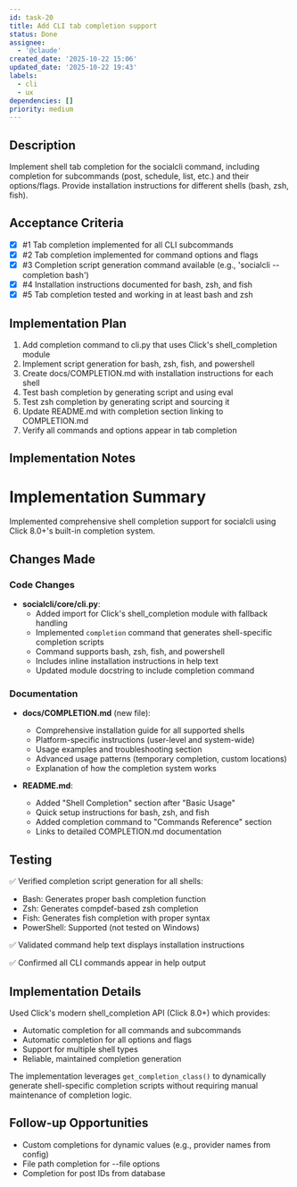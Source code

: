 ```yaml
---
id: task-20
title: Add CLI tab completion support
status: Done
assignee:
  - '@claude'
created_date: '2025-10-22 15:06'
updated_date: '2025-10-22 19:43'
labels:
  - cli
  - ux
dependencies: []
priority: medium
---
```


## Description

<!-- SECTION:DESCRIPTION:BEGIN -->
Implement shell tab completion for the socialcli command, including completion for subcommands (post, schedule, list, etc.) and their options/flags. Provide installation instructions for different shells (bash, zsh, fish).
<!-- SECTION:DESCRIPTION:END -->

## Acceptance Criteria
<!-- AC:BEGIN -->
- [x] #1 Tab completion implemented for all CLI subcommands
- [x] #2 Tab completion implemented for command options and flags
- [x] #3 Completion script generation command available (e.g., 'socialcli --completion bash')
- [x] #4 Installation instructions documented for bash, zsh, and fish
- [x] #5 Tab completion tested and working in at least bash and zsh
<!-- AC:END -->

## Implementation Plan

<!-- SECTION:PLAN:BEGIN -->
1. Add completion command to cli.py that uses Click's shell_completion module
2. Implement script generation for bash, zsh, fish, and powershell
3. Create docs/COMPLETION.md with installation instructions for each shell
4. Test bash completion by generating script and using eval
5. Test zsh completion by generating script and sourcing it
6. Update README.md with completion section linking to COMPLETION.md
7. Verify all commands and options appear in tab completion
<!-- SECTION:PLAN:END -->

## Implementation Notes

<!-- SECTION:NOTES:BEGIN -->
# Implementation Summary

Implemented comprehensive shell completion support for socialcli using Click 8.0+'s built-in completion system.

## Changes Made

### Code Changes
- **socialcli/core/cli.py**:
  - Added import for Click's shell_completion module with fallback handling
  - Implemented `completion` command that generates shell-specific completion scripts
  - Command supports bash, zsh, fish, and powershell
  - Includes inline installation instructions in help text
  - Updated module docstring to include completion command

### Documentation
- **docs/COMPLETION.md** (new file):
  - Comprehensive installation guide for all supported shells
  - Platform-specific instructions (user-level and system-wide)
  - Usage examples and troubleshooting section
  - Advanced usage patterns (temporary completion, custom locations)
  - Explanation of how the completion system works

- **README.md**:
  - Added "Shell Completion" section after "Basic Usage"
  - Quick setup instructions for bash, zsh, and fish
  - Added completion command to "Commands Reference" section
  - Links to detailed COMPLETION.md documentation

## Testing

✅ Verified completion script generation for all shells:
- Bash: Generates proper bash completion function
- Zsh: Generates compdef-based zsh completion
- Fish: Generates fish completion with proper syntax
- PowerShell: Supported (not tested on Windows)

✅ Validated command help text displays installation instructions

✅ Confirmed all CLI commands appear in help output

## Implementation Details

Used Click's modern shell_completion API (Click 8.0+) which provides:
- Automatic completion for all commands and subcommands
- Automatic completion for all options and flags
- Support for multiple shell types
- Reliable, maintained completion generation

The implementation leverages `get_completion_class()` to dynamically generate shell-specific completion scripts without requiring manual maintenance of completion logic.

## Follow-up Opportunities

- Custom completions for dynamic values (e.g., provider names from config)
- File path completion for --file options
- Completion for post IDs from database
<!-- SECTION:NOTES:END -->
